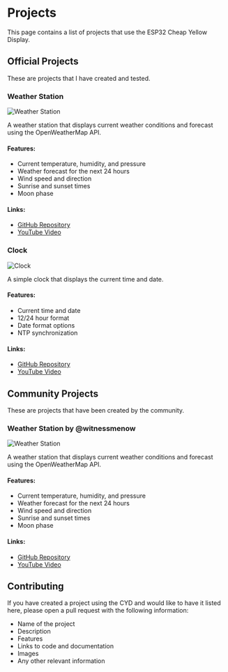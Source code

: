 # Projects

This page contains a list of projects that use the ESP32 Cheap Yellow Display.

## Official Projects

These are projects that I have created and tested.

### Weather Station

![Weather Station](https://raw.githubusercontent.com/witnessmenow/ESP32-Cheap-Yellow-Display/main/Projects/WeatherStation/images/weather.jpg)

A weather station that displays current weather conditions and forecast using the OpenWeatherMap API.

#### Features:

- Current temperature, humidity, and pressure
- Weather forecast for the next 24 hours
- Wind speed and direction
- Sunrise and sunset times
- Moon phase

#### Links:

- [GitHub Repository](https://github.com/witnessmenow/ESP32-Cheap-Yellow-Display-Weather-Station)
- [YouTube Video](https://www.youtube.com/watch?v=0AVyvwv0agk)

### Clock

![Clock](https://raw.githubusercontent.com/witnessmenow/ESP32-Cheap-Yellow-Display/main/Projects/Clock/images/clock.jpg)

A simple clock that displays the current time and date.

#### Features:

- Current time and date
- 12/24 hour format
- Date format options
- NTP synchronization

#### Links:

- [GitHub Repository](https://github.com/witnessmenow/ESP32-Cheap-Yellow-Display-Clock)
- [YouTube Video](https://www.youtube.com/watch?v=0AVyvwv0agk)

## Community Projects

These are projects that have been created by the community.

### Weather Station by @witnessmenow

![Weather Station](https://raw.githubusercontent.com/witnessmenow/ESP32-Cheap-Yellow-Display/main/Projects/WeatherStation/images/weather.jpg)

A weather station that displays current weather conditions and forecast using the OpenWeatherMap API.

#### Features:

- Current temperature, humidity, and pressure
- Weather forecast for the next 24 hours
- Wind speed and direction
- Sunrise and sunset times
- Moon phase

#### Links:

- [GitHub Repository](https://github.com/witnessmenow/ESP32-Cheap-Yellow-Display-Weather-Station)
- [YouTube Video](https://www.youtube.com/watch?v=0AVyvwv0agk)

## Contributing

If you have created a project using the CYD and would like to have it listed here, please open a pull request with the following information:

- Name of the project
- Description
- Features
- Links to code and documentation
- Images
- Any other relevant information
